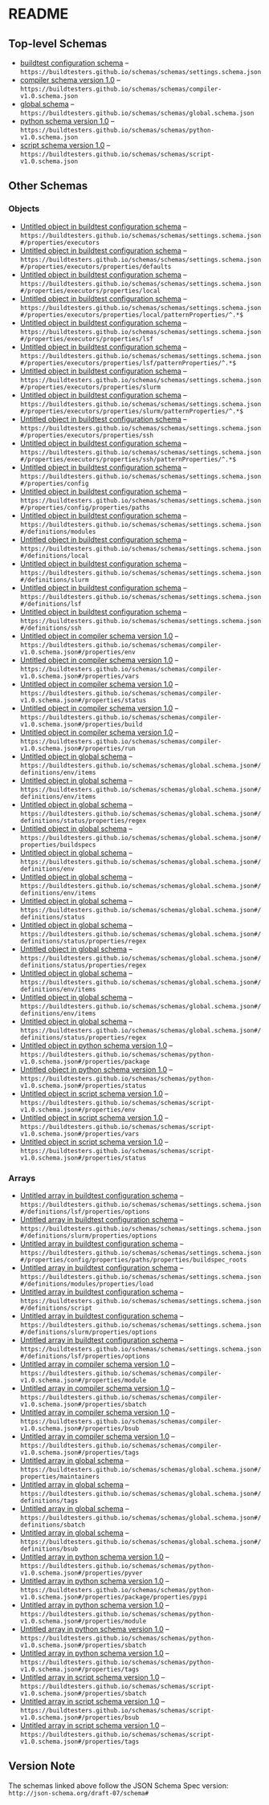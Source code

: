 # README

## Top-level Schemas

-   [buildtest configuration schema](./settings.md) – `https://buildtesters.github.io/schemas/schemas/settings.schema.json`
-   [compiler schema version 1.0](./compiler-v1.md "The compiler schema is of type: compiler in sub-schema which is used for compiling and running programs") – `https://buildtesters.github.io/schemas/schemas/compiler-v1.0.schema.json`
-   [global schema](./global.md "buildtest global schema is validated for all buildspecs") – `https://buildtesters.github.io/schemas/schemas/global.schema.json`
-   [python schema version 1.0](./python-v1.md "The script schema is of type: python in sub-schema which is used for running python scripts") – `https://buildtesters.github.io/schemas/schemas/python-v1.0.schema.json`
-   [script schema version 1.0](./script-v1.md "The script schema is of type: script in sub-schema which is used for running shell scripts") – `https://buildtesters.github.io/schemas/schemas/script-v1.0.schema.json`

## Other Schemas

### Objects

-   [Untitled object in buildtest configuration schema](./settings-properties-executors.md "The executor section is used for declaring your executors that are responsible for running jobs") – `https://buildtesters.github.io/schemas/schemas/settings.schema.json#/properties/executors`
-   [Untitled object in buildtest configuration schema](./settings-properties-executors-properties-defaults.md "Specify default executor settings for all executors") – `https://buildtesters.github.io/schemas/schemas/settings.schema.json#/properties/executors/properties/defaults`
-   [Untitled object in buildtest configuration schema](./settings-properties-executors-properties-local.md "The local section is used for declaring local executors for running jobs on local machine") – `https://buildtesters.github.io/schemas/schemas/settings.schema.json#/properties/executors/properties/local`
-   [Untitled object in buildtest configuration schema](./settings-properties-executors-properties-local-patternproperties-.md) – `https://buildtesters.github.io/schemas/schemas/settings.schema.json#/properties/executors/properties/local/patternProperties/^.*$`
-   [Untitled object in buildtest configuration schema](./settings-properties-executors-properties-lsf.md "The lsf section is used for declaring LSF executors for running jobs using LSF scheduler") – `https://buildtesters.github.io/schemas/schemas/settings.schema.json#/properties/executors/properties/lsf`
-   [Untitled object in buildtest configuration schema](./settings-properties-executors-properties-lsf-patternproperties-.md) – `https://buildtesters.github.io/schemas/schemas/settings.schema.json#/properties/executors/properties/lsf/patternProperties/^.*$`
-   [Untitled object in buildtest configuration schema](./settings-properties-executors-properties-slurm.md "The slurm section is used for declaring Slurm executors for running jobs using Slurm scheduler") – `https://buildtesters.github.io/schemas/schemas/settings.schema.json#/properties/executors/properties/slurm`
-   [Untitled object in buildtest configuration schema](./settings-properties-executors-properties-slurm-patternproperties-.md) – `https://buildtesters.github.io/schemas/schemas/settings.schema.json#/properties/executors/properties/slurm/patternProperties/^.*$`
-   [Untitled object in buildtest configuration schema](./settings-properties-executors-properties-ssh.md "The ssh section is used for declaring SSH executors for running jobs on remote node using ssh") – `https://buildtesters.github.io/schemas/schemas/settings.schema.json#/properties/executors/properties/ssh`
-   [Untitled object in buildtest configuration schema](./settings-properties-executors-properties-ssh-patternproperties-.md) – `https://buildtesters.github.io/schemas/schemas/settings.schema.json#/properties/executors/properties/ssh/patternProperties/^.*$`
-   [Untitled object in buildtest configuration schema](./settings-properties-config.md) – `https://buildtesters.github.io/schemas/schemas/settings.schema.json#/properties/config`
-   [Untitled object in buildtest configuration schema](./settings-properties-config-properties-paths.md) – `https://buildtesters.github.io/schemas/schemas/settings.schema.json#/properties/config/properties/paths`
-   [Untitled object in buildtest configuration schema](./settings-definitions-modules.md) – `https://buildtesters.github.io/schemas/schemas/settings.schema.json#/definitions/modules`
-   [Untitled object in buildtest configuration schema](./settings-definitions-local.md) – `https://buildtesters.github.io/schemas/schemas/settings.schema.json#/definitions/local`
-   [Untitled object in buildtest configuration schema](./settings-definitions-slurm.md) – `https://buildtesters.github.io/schemas/schemas/settings.schema.json#/definitions/slurm`
-   [Untitled object in buildtest configuration schema](./settings-definitions-lsf.md) – `https://buildtesters.github.io/schemas/schemas/settings.schema.json#/definitions/lsf`
-   [Untitled object in buildtest configuration schema](./settings-definitions-ssh.md) – `https://buildtesters.github.io/schemas/schemas/settings.schema.json#/definitions/ssh`
-   [Untitled object in compiler schema version 1.0](./compiler-v1-properties-env.md "One or more key value pairs for an environment (key=value)") – `https://buildtesters.github.io/schemas/schemas/compiler-v1.0.schema.json#/properties/env`
-   [Untitled object in compiler schema version 1.0](./compiler-v1-properties-vars.md "One or more key value pairs for an environment (key=value)") – `https://buildtesters.github.io/schemas/schemas/compiler-v1.0.schema.json#/properties/vars`
-   [Untitled object in compiler schema version 1.0](./compiler-v1-properties-status.md "The status section describes how buildtest detects PASS/FAIL on test") – `https://buildtesters.github.io/schemas/schemas/compiler-v1.0.schema.json#/properties/status`
-   [Untitled object in compiler schema version 1.0](./compiler-v1-properties-build.md "The build section is used for compiling a single program, this section specifies fields for setting C, C++, Fortran compiler and flags including CPP flags and linker flags") – `https://buildtesters.github.io/schemas/schemas/compiler-v1.0.schema.json#/properties/build`
-   [Untitled object in compiler schema version 1.0](./compiler-v1-properties-run.md "The run section is used for specifying launch configuration of executable") – `https://buildtesters.github.io/schemas/schemas/compiler-v1.0.schema.json#/properties/run`
-   [Untitled object in global schema](./global-definitions-env-items.md) – `https://buildtesters.github.io/schemas/schemas/global.schema.json#/definitions/env/items`
-   [Untitled object in global schema](./global-definitions-env-items.md) – `https://buildtesters.github.io/schemas/schemas/global.schema.json#/definitions/env/items`
-   [Untitled object in global schema](./global-definitions-status-properties-regex.md "Perform regular expression search using re") – `https://buildtesters.github.io/schemas/schemas/global.schema.json#/definitions/status/properties/regex`
-   [Untitled object in global schema](./global-properties-buildspecs.md "This section is used to define one or more tests (buildspecs)") – `https://buildtesters.github.io/schemas/schemas/global.schema.json#/properties/buildspecs`
-   [Untitled object in global schema](./global-definitions-env.md "One or more key value pairs for an environment (key=value)") – `https://buildtesters.github.io/schemas/schemas/global.schema.json#/definitions/env`
-   [Untitled object in global schema](./global-definitions-env-items.md) – `https://buildtesters.github.io/schemas/schemas/global.schema.json#/definitions/env/items`
-   [Untitled object in global schema](./global-definitions-status.md "The status section describes how buildtest detects PASS/FAIL on test") – `https://buildtesters.github.io/schemas/schemas/global.schema.json#/definitions/status`
-   [Untitled object in global schema](./global-definitions-status-properties-regex.md "Perform regular expression search using re") – `https://buildtesters.github.io/schemas/schemas/global.schema.json#/definitions/status/properties/regex`
-   [Untitled object in global schema](./global-definitions-status-properties-regex.md "Perform regular expression search using re") – `https://buildtesters.github.io/schemas/schemas/global.schema.json#/definitions/status/properties/regex`
-   [Untitled object in global schema](./global-definitions-env-items.md) – `https://buildtesters.github.io/schemas/schemas/global.schema.json#/definitions/env/items`
-   [Untitled object in global schema](./global-definitions-env-items.md) – `https://buildtesters.github.io/schemas/schemas/global.schema.json#/definitions/env/items`
-   [Untitled object in global schema](./global-definitions-status-properties-regex.md "Perform regular expression search using re") – `https://buildtesters.github.io/schemas/schemas/global.schema.json#/definitions/status/properties/regex`
-   [Untitled object in python schema version 1.0](./python-v1-properties-package.md) – `https://buildtesters.github.io/schemas/schemas/python-v1.0.schema.json#/properties/package`
-   [Untitled object in python schema version 1.0](./python-v1-properties-status.md "The status section describes how buildtest detects PASS/FAIL on test") – `https://buildtesters.github.io/schemas/schemas/python-v1.0.schema.json#/properties/status`
-   [Untitled object in script schema version 1.0](./script-v1-properties-env.md "One or more key value pairs for an environment (key=value)") – `https://buildtesters.github.io/schemas/schemas/script-v1.0.schema.json#/properties/env`
-   [Untitled object in script schema version 1.0](./script-v1-properties-vars.md "One or more key value pairs for an environment (key=value)") – `https://buildtesters.github.io/schemas/schemas/script-v1.0.schema.json#/properties/vars`
-   [Untitled object in script schema version 1.0](./script-v1-properties-status.md "The status section describes how buildtest detects PASS/FAIL on test") – `https://buildtesters.github.io/schemas/schemas/script-v1.0.schema.json#/properties/status`

### Arrays

-   [Untitled array in buildtest configuration schema](./settings-definitions-lsf-properties-options.md "Specify any options for bsub for this executor when running all jobs associated to this executor") – `https://buildtesters.github.io/schemas/schemas/settings.schema.json#/definitions/lsf/properties/options`
-   [Untitled array in buildtest configuration schema](./settings-definitions-slurm-properties-options.md "Specify any other options for sbatch used by this executor for running all jobs") – `https://buildtesters.github.io/schemas/schemas/settings.schema.json#/definitions/slurm/properties/options`
-   [Untitled array in buildtest configuration schema](./settings-properties-config-properties-paths-properties-buildspec_roots.md "Specify a list of directory paths to search buildspecs") – `https://buildtesters.github.io/schemas/schemas/settings.schema.json#/properties/config/properties/paths/properties/buildspec_roots`
-   [Untitled array in buildtest configuration schema](./settings-definitions-modules-properties-load.md) – `https://buildtesters.github.io/schemas/schemas/settings.schema.json#/definitions/modules/properties/load`
-   [Untitled array in buildtest configuration schema](./settings-definitions-script.md) – `https://buildtesters.github.io/schemas/schemas/settings.schema.json#/definitions/script`
-   [Untitled array in buildtest configuration schema](./settings-definitions-slurm-properties-options.md "Specify any other options for sbatch used by this executor for running all jobs") – `https://buildtesters.github.io/schemas/schemas/settings.schema.json#/definitions/slurm/properties/options`
-   [Untitled array in buildtest configuration schema](./settings-definitions-lsf-properties-options.md "Specify any options for bsub for this executor when running all jobs associated to this executor") – `https://buildtesters.github.io/schemas/schemas/settings.schema.json#/definitions/lsf/properties/options`
-   [Untitled array in compiler schema version 1.0](./compiler-v1-properties-module.md "A list of modules to load into test script") – `https://buildtesters.github.io/schemas/schemas/compiler-v1.0.schema.json#/properties/module`
-   [Untitled array in compiler schema version 1.0](./compiler-v1-properties-sbatch.md "This field is used for specifying #SBATCH options in test script") – `https://buildtesters.github.io/schemas/schemas/compiler-v1.0.schema.json#/properties/sbatch`
-   [Untitled array in compiler schema version 1.0](./compiler-v1-properties-bsub.md "This field is used for specifying #BSUB options in test script") – `https://buildtesters.github.io/schemas/schemas/compiler-v1.0.schema.json#/properties/bsub`
-   [Untitled array in compiler schema version 1.0](./compiler-v1-properties-tags.md "Classify tests using a tag name, this can be used for categorizing test and building tests using --tags option") – `https://buildtesters.github.io/schemas/schemas/compiler-v1.0.schema.json#/properties/tags`
-   [Untitled array in global schema](./global-properties-maintainers.md "One or more maintainers or aliases") – `https://buildtesters.github.io/schemas/schemas/global.schema.json#/properties/maintainers`
-   [Untitled array in global schema](./global-definitions-tags.md "Classify tests using a tag name, this can be used for categorizing test and building tests using --tags option") – `https://buildtesters.github.io/schemas/schemas/global.schema.json#/definitions/tags`
-   [Untitled array in global schema](./global-definitions-sbatch.md "This field is used for specifying #SBATCH options in test script") – `https://buildtesters.github.io/schemas/schemas/global.schema.json#/definitions/sbatch`
-   [Untitled array in global schema](./global-definitions-bsub.md "This field is used for specifying #BSUB options in test script") – `https://buildtesters.github.io/schemas/schemas/global.schema.json#/definitions/bsub`
-   [Untitled array in python schema version 1.0](./python-v1-properties-pyver.md) – `https://buildtesters.github.io/schemas/schemas/python-v1.0.schema.json#/properties/pyver`
-   [Untitled array in python schema version 1.0](./python-v1-properties-package-properties-pypi.md) – `https://buildtesters.github.io/schemas/schemas/python-v1.0.schema.json#/properties/package/properties/pypi`
-   [Untitled array in python schema version 1.0](./python-v1-properties-module.md) – `https://buildtesters.github.io/schemas/schemas/python-v1.0.schema.json#/properties/module`
-   [Untitled array in python schema version 1.0](./python-v1-properties-sbatch.md) – `https://buildtesters.github.io/schemas/schemas/python-v1.0.schema.json#/properties/sbatch`
-   [Untitled array in python schema version 1.0](./python-v1-properties-tags.md "Classify tests using a tag name, this can be used for categorizing test and building tests using --tags option") – `https://buildtesters.github.io/schemas/schemas/python-v1.0.schema.json#/properties/tags`
-   [Untitled array in script schema version 1.0](./script-v1-properties-sbatch.md "This field is used for specifying #SBATCH options in test script") – `https://buildtesters.github.io/schemas/schemas/script-v1.0.schema.json#/properties/sbatch`
-   [Untitled array in script schema version 1.0](./script-v1-properties-bsub.md "This field is used for specifying #BSUB options in test script") – `https://buildtesters.github.io/schemas/schemas/script-v1.0.schema.json#/properties/bsub`
-   [Untitled array in script schema version 1.0](./script-v1-properties-tags.md "Classify tests using a tag name, this can be used for categorizing test and building tests using --tags option") – `https://buildtesters.github.io/schemas/schemas/script-v1.0.schema.json#/properties/tags`

## Version Note

The schemas linked above follow the JSON Schema Spec version: `http://json-schema.org/draft-07/schema#`

